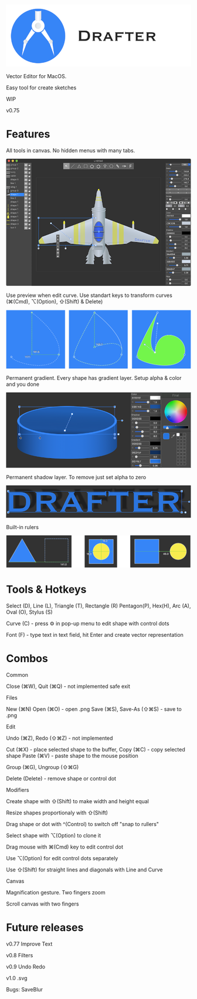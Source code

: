 ![Screenshot](screenshot/logo.png)

Vector Editor for MacOS.

Easy tool for create sketches

WIP

v0.75

# Features

All tools in canvas. No hidden menus with many tabs.

![Screenshot](screenshot/screenshot1.png)

Use preview when edit curve. Use standart keys to transform curves (⌘(Cmd), ⌥(Option), ⇧(Shift) & Delete)

![Screenshot](screenshot/screenshot2.png)

Permanent gradient. Every shape has gradient layer.  Setup alpha & color and you done

![Screenshot](screenshot/screenshot3.png)

Permanent shadow layer. To remove just set alpha to zero

![Screenshot](screenshot/screenshot4.png)

Built-in rulers

![Screenshot](screenshot/screenshot5.png)


# Tools & Hotkeys

Select (D), Line (L), Triangle (T), Rectangle (R) Pentagon(P), Hex(H), Arc (A), Oval (O), Stylus (S)

Curve (C) - press ⚙ in pop-up menu to edit shape with control dots

Font (F) - type text in text field, hit Enter and create vector representation

# Combos

Common

Close (⌘W), Quit (⌘Q) - not implemented safe exit


Files

New (⌘N) Open (⌘O) - open .png  Save (⌘S), Save-As (⇧⌘S) - save to .png


Edit

Undo (⌘Z), Redo (⇧⌘Z) - not implemented

Cut (⌘X) - place selected shape to the buffer, Copy (⌘C) - copy selected shape
Paste (⌘V) - paste shape to the mouse position

Group (⌘G), Ungroup (⇧⌘G) 

Delete (Delete) - remove shape or control dot

Modifiers

Create shape with ⇧(Shift) to make width and height equal

Resize shapes proportionaly with ⇧(Shift)

Drag shape or dot with ^(Control) to switch off "snap to rullers"

Select shape with ⌥(Option) to clone it

Drag mouse with  ⌘(Cmd) key to edit control dot

Use ⌥(Option) for edit control dots separately

Use ⇧(Shift) for straight lines and diagonals with Line and Curve

Canvas

Magnification gesture. Two fingers zoom

Scroll canvas with two fingers


# Future releases

v0.77 Improve Text

v0.8 Filters

v0.9 Undo Redo

v1.0 .svg

Bugs:  SaveBlur


